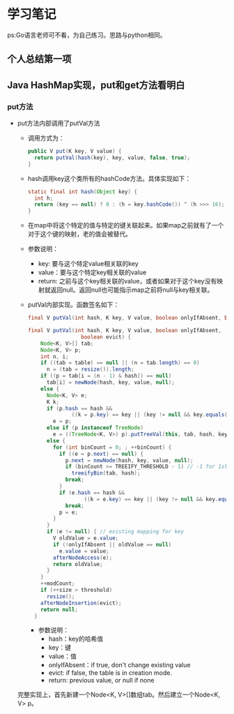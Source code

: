 # 学习笔记

ps:Go语言老师可不看，为自己练习。思路与python相同。

## 个人总结第一项
## Java HashMap实现，put和get方法看明白
### put方法

- put方法内部调用了putVal方法

  - 调用方式为：

    ```java
    public V put(K key, V value) {
      return putVal(hash(key), key, value, false, true);
    }
    ```

  - hash调用key这个类所有的hashCode方法。具体实现如下：

    ```java
    static final int hash(Object key) {
      int h;
      return (key == null) ? 0 : (h = key.hashCode()) ^ (h >>> 16);
    }
    ```

  - 在map中将这个特定的值与特定的键关联起来。如果map之前就有了一个对于这个键的映射，老的值会被替代。

  - 参数说明：

    - key: 要与这个特定value相关联的key
    - value：要与这个特定key相关联的value
    - return: 之前与这个key相关联的value，或者如果对于这个key没有映射就返回null。返回null也可能指示map之前将null与key相关联。

  - putVal内部实现。函数签名如下：

    ```java
    final V putVal(int hash, K key, V value, boolean onlyIfAbsent, boolean evict)
    ```

    ```java
    final V putVal(int hash, K key, V value, boolean onlyIfAbsent,
                     boolean evict) {
        Node<K, V>[] tab;
        Node<K, V> p;
        int n, i;
        if ((tab = table) == null || (n = tab.length) == 0)
          n = (tab = resize()).length;
        if ((p = tab[i = (n - 1) & hash]) == null)
          tab[i] = newNode(hash, key, value, null);
        else {
          Node<K, V> e;
          K k;
          if (p.hash == hash &&
                  ((k = p.key) == key || (key != null && key.equals(k))))
            e = p;
          else if (p instanceof TreeNode)
            e = ((TreeNode<K, V>) p).putTreeVal(this, tab, hash, key, value);
          else {
            for (int binCount = 0; ; ++binCount) {
              if ((e = p.next) == null) {
                p.next = newNode(hash, key, value, null);
                if (binCount >= TREEIFY_THRESHOLD - 1) // -1 for 1st
                  treeifyBin(tab, hash);
                break;
              }
              if (e.hash == hash &&
                      ((k = e.key) == key || (key != null && key.equals(k))))
                break;
              p = e;
            }
          }
          if (e != null) { // existing mapping for key
            V oldValue = e.value;
            if (!onlyIfAbsent || oldValue == null)
              e.value = value;
            afterNodeAccess(e);
            return oldValue;
          }
        }
        ++modCount;
        if (++size > threshold)
          resize();
        afterNodeInsertion(evict);
        return null;
      }
    ```
    - 参数说明：
      - hash：key的哈希值
      - key：键
      - value：值
      - onlyIfAbsent：if true, don't change existing value
      - evict: if false, the table is in creation mode.
      - return: previous value, or null if none

  完整实现上，首先新建一个Node<K, V>[]数组tab。然后建立一个Node<K, V> p。

